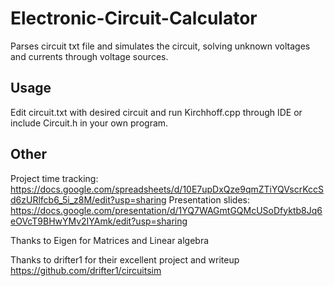 # Electronic-Circuit-Calculator
Parses circuit txt file and simulates the circuit, solving unknown voltages and currents through voltage sources.

## Usage

Edit circuit.txt with desired circuit and run Kirchhoff.cpp through IDE or include Circuit.h in your own program.

## Other

Project time tracking: https://docs.google.com/spreadsheets/d/10E7upDxQze9qmZTiYQVscrKccSd6zURlfcb6_5i_z8M/edit?usp=sharing
Presentation slides: https://docs.google.com/presentation/d/1YQ7WAGmtGQMcUSoDfyktb8Jq6eOVcT9BHwYMv2IYAmk/edit?usp=sharing

Thanks to Eigen for Matrices and Linear algebra

Thanks to drifter1 for their excellent project and writeup https://github.com/drifter1/circuitsim
